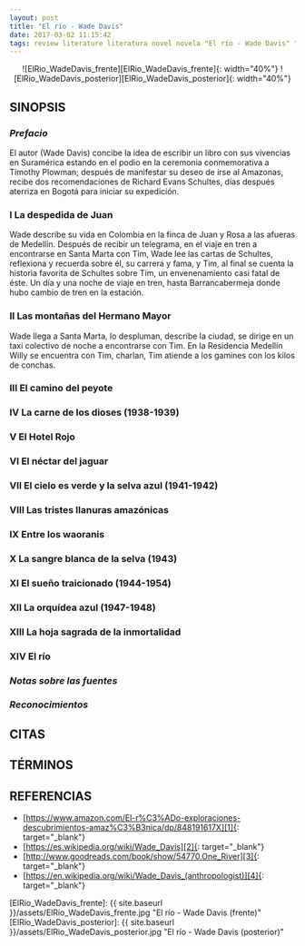 ```yaml
---
layout: post
title: "El río - Wade Davis"
date: 2017-03-02 11:15:42
tags: review literature literatura novel novela "El río - Wade Davis" "El río" "Wade Davis" ElRío_WadeDavis ElRio_WadeDavis ElRío ElRio WadeDavis
---
```




<div style="text-align:center" markdown="1">
![ElRio_WadeDavis_frente][ElRio_WadeDavis_frente]{: width="40%"}
![ElRio_WadeDavis_posterior][ElRio_WadeDavis_posterior]{: width="40%"}
</div>



## SINOPSIS

### *Prefacio*
El autor (Wade Davis) concibe la idea de escribir un libro con sus vivencias en Suramérica estando en el podio en la ceremonia conmemorativa a Timothy Plowman; después de manifestar su deseo de irse al Amazonas, recibe dos recomendaciones de Richard Evans Schultes, días después aterriza en Bogotá para iniciar su expedición.

### I La despedida de Juan
Wade describe su vida en Colombia en la finca de Juan y Rosa a las afueras de Medellín. Después de recibir un telegrama, en el viaje en tren a encontrarse en Santa Marta con Tim, Wade lee las cartas de Schultes, reflexiona y recuerda sobre él, su carrera y fama, y Tim, al final se cuenta la historia favorita de Schultes sobre Tim, un envenenamiento casi fatal de éste. Un día y una noche de viaje en tren, hasta Barrancabermeja donde hubo cambio de tren en la estación.

### II Las montañas del Hermano Mayor
Wade llega a Santa Marta, lo despluman, describe la ciudad, se dirige en un taxi colectivo de noche a encontrarse con Tim. En la Residencia Medellín Willy se encuentra con Tim, charlan, Tim atiende a los gamines con los kilos de conchas.

### III El camino del peyote


### IV La carne de los dioses (1938-1939)


### V El Hotel Rojo


### VI El néctar del jaguar


### VII El cielo es verde y la selva azul (1941-1942)


### VIII Las tristes llanuras amazónicas


### IX Entre los waoranis


### X La sangre blanca de la selva (1943)


### XI El sueño traicionado (1944-1954)


### XII La orquídea azul (1947-1948)


### XIII La hoja sagrada de la inmortalidad


### XIV El río


### *Notas sobre las fuentes*


### *Reconocimientos*



## CITAS



## TÉRMINOS



## REFERENCIAS
* [https://www.amazon.com/El-r%C3%ADo-exploraciones-descubrimientos-amaz%C3%B3nica/dp/848191617X][1]{: target="_blank"}
* [https://es.wikipedia.org/wiki/Wade_Davis][2]{: target="_blank"}
* [http://www.goodreads.com/book/show/54770.One_River][3]{: target="_blank"}
* [https://en.wikipedia.org/wiki/Wade_Davis_(anthropologist)][4]{: target="_blank"}



[1]: https://www.amazon.com/El-r%C3%ADo-exploraciones-descubrimientos-amaz%C3%B3nica/dp/848191617X
[2]: https://es.wikipedia.org/wiki/Wade_Davis
[3]: http://www.goodreads.com/book/show/54770.One_River
[4]: https://en.wikipedia.org/wiki/Wade_Davis_(anthropologist)



[ElRio_WadeDavis_frente]: {{ site.baseurl }}/assets/ElRio_WadeDavis_frente.jpg "El río - Wade Davis (frente)"
[ElRio_WadeDavis_posterior]: {{ site.baseurl }}/assets/ElRio_WadeDavis_posterior.jpg "El río - Wade Davis (posterior)"

